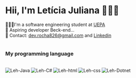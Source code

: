 # Hii, I'm Letícia Juliana 👩🏻‍💻  

👩🏻‍🎓I'm a software engineering student at [UEPA](https://www.uepa.br/)  
💭 Aspiring developer Beck-end...  
📨 Contact: dev.rocha826@gmail.com and [Linkedin](www.linkedin.com/in/leticia826souza)

# 
### My programming language
<div style="display: inline_block"><br>
  <img aling="center" alt="Leh-Java" src="https://img.shields.io/badge/Java-ED8B00?style=for-the-badge&logo=openjdk&logoColor=white">
  <img aling="center" alt="Leh-C#" src="https://img.shields.io/badge/C%23-239120?style=for-the-badge&logo=c-sharp&logoColor=white">
  <img aling= "center" alt="Leh-html" src="https://img.shields.io/badge/HTML5-E34F26?style=for-the-badge&logo=html5&logoColor=white">
  <img aling="center" alt="Leh-css" src="https://img.shields.io/badge/CSS3-1572B6?style=for-the-badge&logo=css3&logoColor=white">
  <img alin="center" alt="Leh-Dotnet" src="https://img.shields.io/badge/.NET-5C2D91?style=for-the-badge&logo=.net&logoColor=white">
  
  #
</div>
